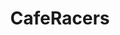 ---
title: CafeRacers
crosslinks:
- motorcycles
- HondaCB
- causeWhyNotMate
- MotorcyclePorn
- MotorcyclesCirclejerk
- Serendipity
- CafeRacer
---